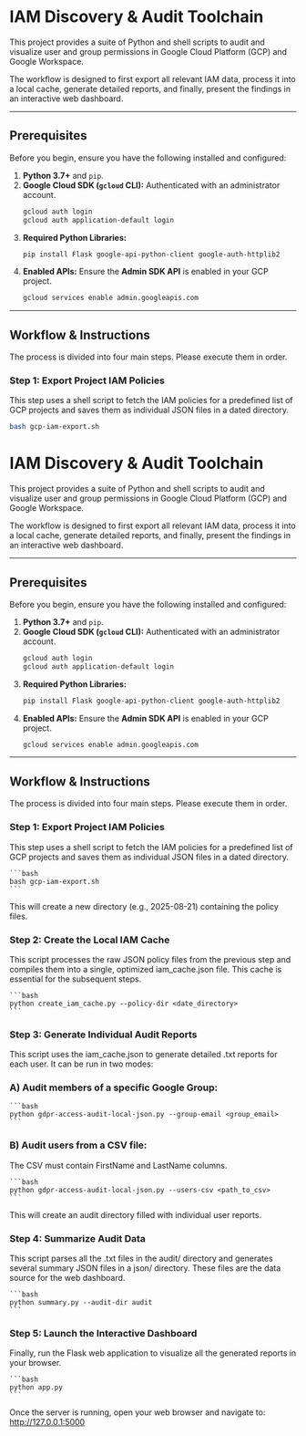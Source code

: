 # IAM Discovery & Audit Toolchain

This project provides a suite of Python and shell scripts to audit and visualize user and group permissions in Google Cloud Platform (GCP) and Google Workspace.

The workflow is designed to first export all relevant IAM data, process it into a local cache, generate detailed reports, and finally, present the findings in an interactive web dashboard.

---

## Prerequisites

Before you begin, ensure you have the following installed and configured:

1.  **Python 3.7+** and `pip`.
2.  **Google Cloud SDK (`gcloud` CLI):** Authenticated with an administrator account.
    ```bash
    gcloud auth login
    gcloud auth application-default login
    ```
3.  **Required Python Libraries:**
    ```bash
    pip install Flask google-api-python-client google-auth-httplib2
    ```
4.  **Enabled APIs:** Ensure the **Admin SDK API** is enabled in your GCP project.
    ```bash
    gcloud services enable admin.googleapis.com
    ```

---

## Workflow & Instructions

The process is divided into four main steps. Please execute them in order.

### Step 1: Export Project IAM Policies

This step uses a shell script to fetch the IAM policies for a predefined list of GCP projects and saves them as individual JSON files in a dated directory.

```bash
bash gcp-iam-export.sh
```

# IAM Discovery & Audit Toolchain

This project provides a suite of Python and shell scripts to audit and visualize user and group permissions in Google Cloud Platform (GCP) and Google Workspace.

The workflow is designed to first export all relevant IAM data, process it into a local cache, generate detailed reports, and finally, present the findings in an interactive web dashboard.

---

## Prerequisites

Before you begin, ensure you have the following installed and configured:

1.  **Python 3.7+** and `pip`.
2.  **Google Cloud SDK (`gcloud` CLI):** Authenticated with an administrator account.
    ```bash
    gcloud auth login
    gcloud auth application-default login
    ```
3.  **Required Python Libraries:**
    ```bash
    pip install Flask google-api-python-client google-auth-httplib2
    ```
4.  **Enabled APIs:** Ensure the **Admin SDK API** is enabled in your GCP project.
    ```bash
    gcloud services enable admin.googleapis.com
    ```

---

## Workflow & Instructions

The process is divided into four main steps. Please execute them in order.

### Step 1: Export Project IAM Policies

This step uses a shell script to fetch the IAM policies for a predefined list of GCP projects and saves them as individual JSON files in a dated directory.

    ```bash
    bash gcp-iam-export.sh
    ```

This will create a new directory (e.g., 2025-08-21) containing the policy files.

### Step 2: Create the Local IAM Cache

This script processes the raw JSON policy files from the previous step and compiles them into a single, optimized iam_cache.json file. This cache is essential for the subsequent steps.

    ```bash
    python create_iam_cache.py --policy-dir <date_directory>
    ```


### Step 3: Generate Individual Audit Reports

This script uses the iam_cache.json to generate detailed .txt reports for each user. It can be run in two modes:

### A) Audit members of a specific Google Group:

    ```bash
    python gdpr-access-audit-local-json.py --group-email <group_email>
    ```

### B) Audit users from a CSV file:

The CSV must contain FirstName and LastName columns.

    ```bash
    python gdpr-access-audit-local-json.py --users-csv <path_to_csv>
    ```

This will create an audit directory filled with individual user reports.

### Step 4: Summarize Audit Data

This script parses all the .txt files in the audit/ directory and generates several summary JSON files in a json/ directory. These files are the data source for the web dashboard.

    ```bash
    python summary.py --audit-dir audit
    ```

### Step 5: Launch the Interactive Dashboard

Finally, run the Flask web application to visualize all the generated reports in your browser.

    ```bash
    python app.py
    ```

Once the server is running, open your web browser and navigate to:
http://127.0.0.1:5000